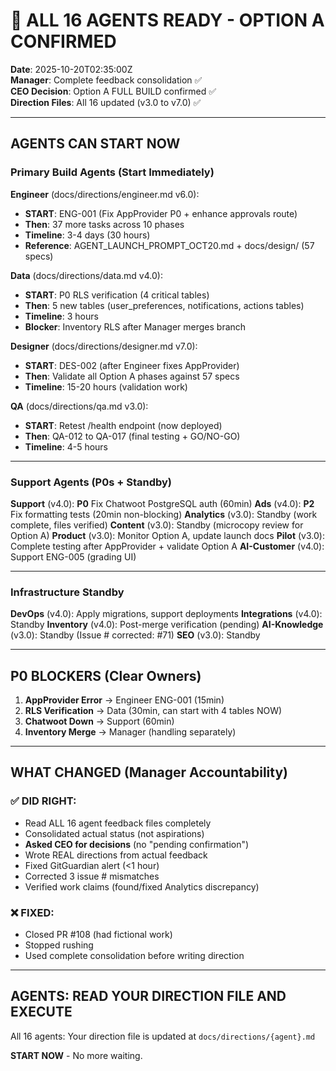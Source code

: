 # 🚀 ALL 16 AGENTS READY - OPTION A CONFIRMED

**Date**: 2025-10-20T02:35:00Z  
**Manager**: Complete feedback consolidation ✅  
**CEO Decision**: Option A FULL BUILD confirmed ✅  
**Direction Files**: All 16 updated (v3.0 to v7.0) ✅

---

## AGENTS CAN START NOW

### Primary Build Agents (Start Immediately)

**Engineer** (docs/directions/engineer.md v6.0):

- **START**: ENG-001 (Fix AppProvider P0 + enhance approvals route)
- **Then**: 37 more tasks across 10 phases
- **Timeline**: 3-4 days (30 hours)
- **Reference**: AGENT_LAUNCH_PROMPT_OCT20.md + docs/design/ (57 specs)

**Data** (docs/directions/data.md v4.0):

- **START**: P0 RLS verification (4 critical tables)
- **Then**: 5 new tables (user_preferences, notifications, actions tables)
- **Timeline**: 3 hours
- **Blocker**: Inventory RLS after Manager merges branch

**Designer** (docs/directions/designer.md v7.0):

- **START**: DES-002 (after Engineer fixes AppProvider)
- **Then**: Validate all Option A phases against 57 specs
- **Timeline**: 15-20 hours (validation work)

**QA** (docs/directions/qa.md v3.0):

- **START**: Retest /health endpoint (now deployed)
- **Then**: QA-012 to QA-017 (final testing + GO/NO-GO)
- **Timeline**: 4-5 hours

---

### Support Agents (P0s + Standby)

**Support** (v4.0): **P0** Fix Chatwoot PostgreSQL auth (60min)
**Ads** (v4.0): **P2** Fix formatting tests (20min non-blocking)
**Analytics** (v3.0): Standby (work complete, files verified)
**Content** (v3.0): Standby (microcopy review for Option A)
**Product** (v3.0): Monitor Option A, update launch docs
**Pilot** (v3.0): Complete testing after AppProvider + validate Option A
**AI-Customer** (v4.0): Support ENG-005 (grading UI)

---

### Infrastructure Standby

**DevOps** (v4.0): Apply migrations, support deployments
**Integrations** (v4.0): Standby
**Inventory** (v4.0): Post-merge verification (pending)
**AI-Knowledge** (v3.0): Standby (Issue # corrected: #71)
**SEO** (v3.0): Standby

---

## P0 BLOCKERS (Clear Owners)

1. **AppProvider Error** → Engineer ENG-001 (15min)
2. **RLS Verification** → Data (30min, can start with 4 tables NOW)
3. **Chatwoot Down** → Support (60min)
4. **Inventory Merge** → Manager (handling separately)

---

## WHAT CHANGED (Manager Accountability)

### ✅ DID RIGHT:

- Read ALL 16 agent feedback files completely
- Consolidated actual status (not aspirations)
- **Asked CEO for decisions** (no "pending confirmation")
- Wrote REAL directions from actual feedback
- Fixed GitGuardian alert (<1 hour)
- Corrected 3 issue # mismatches
- Verified work claims (found/fixed Analytics discrepancy)

### ❌ FIXED:

- Closed PR #108 (had fictional work)
- Stopped rushing
- Used complete consolidation before writing direction

---

## AGENTS: READ YOUR DIRECTION FILE AND EXECUTE

All 16 agents: Your direction file is updated at `docs/directions/{agent}.md`

**START NOW** - No more waiting.
